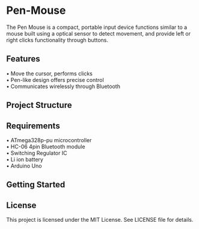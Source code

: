 # Pen-Mouse
The Pen Mouse is a compact, portable input device functions similar to a mouse built using a optical sensor to detect movement, and provide left or right clicks functionality through buttons.
## Features
• Move the cursor, performs clicks <br>
• Pen-like design offers precise control <br>
• Communicates wirelessly through Bluetooth
## Project Structure
## Requirements
• ATmega328p-pu microcontroller <br>
• HC-06 4pin Bluetooth module <br>
• Switching Regulator IC <br>
• Li ion battery <br>
• Arduino Uno 
## Getting Started
## License
This project is licensed under the MIT License. See LICENSE file for details.
